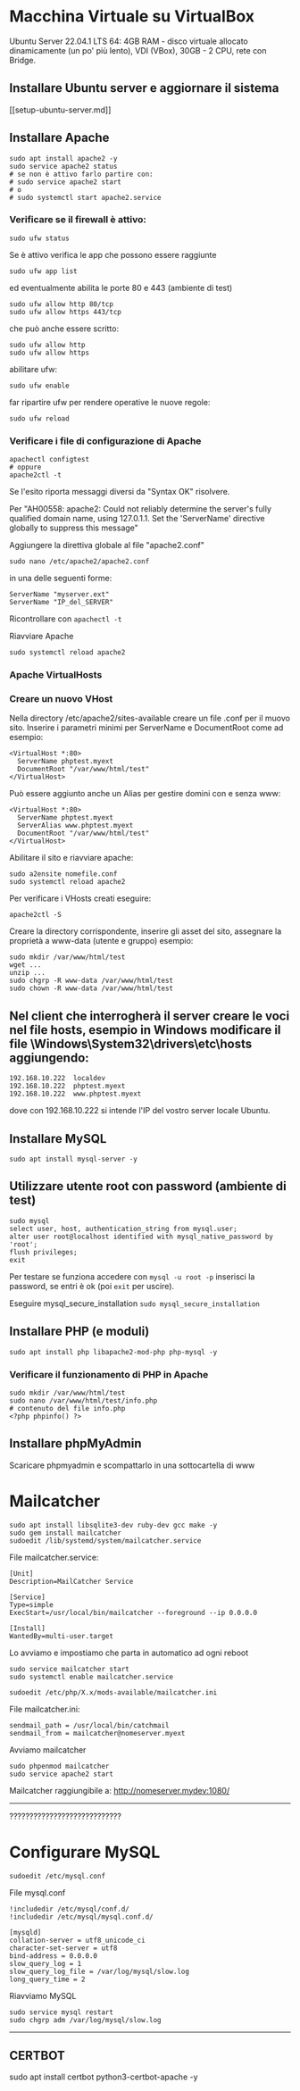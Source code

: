 # Macchina Virtuale su VirtualBox
Ubuntu Server 22.04.1 LTS 64:
4GB RAM - disco virtuale allocato dinamicamente (un po' più lento), VDI (VBox), 30GB - 2 CPU, rete con Bridge. 

## Installare Ubuntu server e aggiornare il sistema
[[setup-ubuntu-server.md]]

## Installare Apache

```
sudo apt install apache2 -y
sudo service apache2 status
# se non è attivo farlo partire con:
# sudo service apache2 start
# o
# sudo systemctl start apache2.service
```

### Verificare se il firewall è attivo:
```
sudo ufw status
```

Se è attivo verifica le app che possono essere raggiunte

```
sudo ufw app list
```

ed eventualmente abilita le porte 80 e 443 (ambiente di test)

```
sudo ufw allow http 80/tcp
sudo ufw allow https 443/tcp
```

che può anche essere scritto:

```
sudo ufw allow http
sudo ufw allow https
```

abilitare ufw:

```
sudo ufw enable
```

far ripartire ufw per rendere operative le nuove regole:

```
sudo ufw reload
```


### Verificare i file di configurazione di Apache
```
apachectl configtest
# oppure
apache2ctl -t
```

Se l'esito riporta messaggi diversi da "Syntax OK" risolvere.

Per "AH00558: apache2: Could not reliably determine the server's fully qualified domain name, using 127.0.1.1. Set the 'ServerName' directive globally to suppress this message"

Aggiungere la direttiva globale al file "apache2.conf"
```
sudo nano /etc/apache2/apache2.conf
```

in una delle seguenti forme:
```
ServerName "myserver.ext"
ServerName "IP_del_SERVER"
```
Ricontrollare con ```apachectl -t```

Riavviare Apache
```
sudo systemctl reload apache2
```

### Apache VirtualHosts

### Creare un nuovo VHost

Nella directory /etc/apache2/sites-available creare un file .conf per il muovo sito.
Inserire i parametri minimi per ServerName e DocumentRoot come ad esempio:

```
<VirtualHost *:80>
  ServerName phptest.myext
  DocumentRoot "/var/www/html/test"
</VirtualHost>
```

Può essere aggiunto anche un Alias per gestire domini con e senza www:

```
<VirtualHost *:80>
  ServerName phptest.myext
  ServerAlias www.phptest.myext
  DocumentRoot "/var/www/html/test"
</VirtualHost>
```

Abilitare il sito e riavviare apache:

```
sudo a2ensite nomefile.conf
sudo systemctl reload apache2
```

Per verificare i VHosts creati eseguire:

```
apache2ctl -S
```

Creare la directory corrispondente, inserire gli asset del sito, assegnare la proprietà a www-data (utente e gruppo) esempio:

```
sudo mkdir /var/www/html/test
wget ...
unzip ...
sudo chgrp -R www-data /var/www/html/test  
sudo chown -R www-data /var/www/html/test
```

## Nel client che interrogherà il server creare le voci nel file hosts, esempio in Windows modificare il file \Windows\System32\drivers\etc\hosts aggiungendo:
```
192.168.10.222	localdev
192.168.10.222	phptest.myext
192.168.10.222	www.phptest.myext
```

dove con 192.168.10.222 si intende l'IP del vostro server locale Ubuntu.

## Installare MySQL
```
sudo apt install mysql-server -y
```

## Utilizzare utente root con password (ambiente di test)
```
sudo mysql
select user, host, authentication_string from mysql.user;
alter user root@localhost identified with mysql_native_password by 'root';
flush privileges;
exit
```
Per testare se funziona accedere con ```mysql -u root -p``` inserisci la password, se entri è ok (poi ```exit``` per uscire).

Eseguire mysql_secure_installation
```sudo mysql_secure_installation```

## Installare PHP (e moduli)
```
sudo apt install php libapache2-mod-php php-mysql -y
```

### Verificare il funzionamento di PHP in Apache
```
sudo mkdir /var/www/html/test
sudo nano /var/www/html/test/info.php
# contenuto del file info.php
<?php phpinfo() ?>
```

## Installare phpMyAdmin

Scaricare phpmyadmin e scompattarlo in una sottocartella di www

# Mailcatcher
```
sudo apt install libsqlite3-dev ruby-dev gcc make -y
sudo gem install mailcatcher
sudoedit /lib/systemd/system/mailcatcher.service
```
File mailcatcher.service:
```
[Unit]
Description=MailCatcher Service

[Service]
Type=simple
ExecStart=/usr/local/bin/mailcatcher --foreground --ip 0.0.0.0

[Install]
WantedBy=multi-user.target
```
Lo avviamo e impostiamo che parta in automatico ad ogni reboot
```
sudo service mailcatcher start
sudo systemctl enable mailcatcher.service

sudoedit /etc/php/X.x/mods-available/mailcatcher.ini
```
File mailcatcher.ini:
```
sendmail_path = /usr/local/bin/catchmail
sendmail_from = mailcatcher@nomeserver.myext
```
Avviamo mailcatcher
```
sudo phpenmod mailcatcher
sudo service apache2 start
```
Mailcatcher raggiungibile a: http://nomeserver.mydev:1080/



--------------------------------------------------------------------------------------------------------------------

????????????????????????????

# Configurare MySQL
```
sudoedit /etc/mysql.conf
```
File mysql.conf
```
!includedir /etc/mysql/conf.d/
!includedir /etc/mysql/mysql.conf.d/

[mysqld]
collation-server = utf8_unicode_ci
character-set-server = utf8
bind-address = 0.0.0.0
slow_query_log = 1
slow_query_log_file = /var/log/mysql/slow.log
long_query_time = 2
```
Riavviamo MySQL
```
sudo service mysql restart
sudo chgrp adm /var/log/mysql/slow.log
```


--------------------------------------------------------------------------------------------------------------------
## CERTBOT
sudo apt install certbot python3-certbot-apache -y
